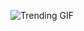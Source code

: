 
<!-- GIF_SECTION -->
![Trending GIF](https://media3.giphy.com/media/v1.Y2lkPThiYjIxNzcyMms3YXpiY2o2dml3anZoeTZ5dXZ2eXl6dGRnZnh3N3gzdHlndmtuOCZlcD12MV9naWZzX3NlYXJjaCZjdD1n/GtZbEjCA68cR37dXBy/giphy.gif)
<!-- END_GIF_SECTION -->
